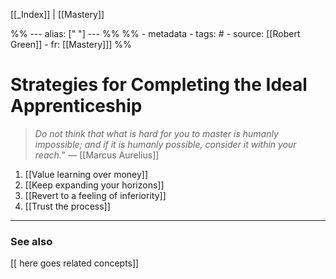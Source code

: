 
[[_Index]] | [[Mastery]]

%% ---
alias: [" "]
--- %%
%% - metadata
	- tags: #
	- source: [[Robert Green]]
	- fr: [[Mastery]]]
%%

# Strategies for Completing the Ideal Apprenticeship

> *Do not think that what is hard for you to master is humanly impossible; and if it is humanly possible, consider it within your reach.*" — [[Marcus Aurelius]]

1. [[Value learning over money]]
2. [[Keep expanding your horizons]]
3. [[Revert to a feeling of inferiority]]
4. [[Trust the process]]

-------------
### See also
[[ here goes related concepts]]

